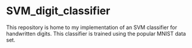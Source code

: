# SVM_digit_classifier
This repository is home to my implementation of an SVM classifier for handwritten digits. This classifier is trained using the popular MNIST data set.
